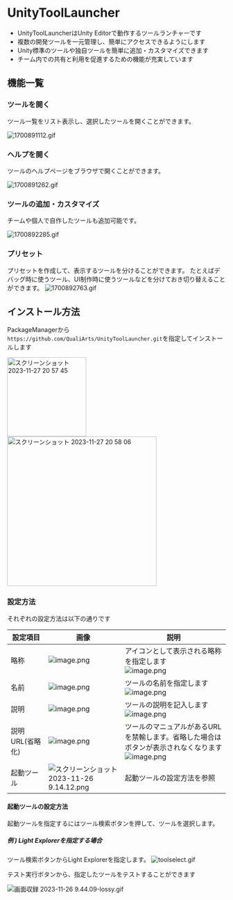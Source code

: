 # UnityToolLauncher

- UnityToolLauncherはUnity Editorで動作するツールランチャーです
- 複数の開発ツールを一元管理し、簡単にアクセスできるようにします
- Unity標準のツールや独自ツールを簡単に追加・カスタマイズできます
- チーム内での共有と利用を促進するための機能が充実しています

## 機能一覧

### ツールを開く
ツール一覧をリスト表示し、選択したツールを開くことができます。

![1700891112.gif](https://qiita-image-store.s3.ap-northeast-1.amazonaws.com/0/213392/dc8118a6-393d-03f7-b2e0-f99149bd4e1c.gif)

### ヘルプを開く
ツールのヘルプページをブラウザで開くことができます。

![1700891262.gif](https://qiita-image-store.s3.ap-northeast-1.amazonaws.com/0/213392/ea3b3d05-5be7-1a22-0a27-76cbf1912ea8.gif)

### ツールの追加・カスタマイズ
チームや個人で自作したツールも追加可能です。

![1700892285.gif](https://qiita-image-store.s3.ap-northeast-1.amazonaws.com/0/213392/576990e9-8538-6f10-2cbb-ccc74eb4f930.gif)

### プリセット
プリセットを作成して、表示するツールを分けることができます。
たとえばデバッグ時に使うツール、UI制作時に使うツールなどを分けておき切り替えることができます。
![1700892763.gif](https://qiita-image-store.s3.ap-northeast-1.amazonaws.com/0/213392/fba97805-089c-dd10-98bf-6a3086a7a841.gif)

## インストール方法
PackageManagerから `https://github.com/QualiArts/UnityToolLauncher.git`を指定してインストールします

<img width="182" alt="スクリーンショット 2023-11-27 20 57 45" src="https://github.com/rarudo/UnityToolLauncher/assets/15700036/73b0d85e-f33d-4d92-bc67-e69629ab8abc">

<img width="344" alt="スクリーンショット 2023-11-27 20 58 06" src="https://github.com/rarudo/UnityToolLauncher/assets/15700036/ddf706b0-19a7-43d2-821e-2cb5238cb40b">


### 設定方法
それぞれの設定方法は以下の通りです

| 設定項目        | 画像                                                                                                                      | 説明                                                                                                                                                                                                               |
| --------------- | ------------------------------------------------------------------------------------------------------------------------- | ------------------------------------------------------------------------------------------------------------------------------------------------------------------------------------------------------------------ |
| 略称            | ![image.png](https://qiita-image-store.s3.ap-northeast-1.amazonaws.com/0/213392/b3f04c2e-fd08-e5d9-ae13-bd81f63924c8.png) | アイコンとして表示される略称を指定します <br> ![image.png](https://qiita-image-store.s3.ap-northeast-1.amazonaws.com/0/213392/e867c608-f17f-93fa-90f1-401051547a43.png)                                            |
| 名前            | ![image.png](https://qiita-image-store.s3.ap-northeast-1.amazonaws.com/0/213392/7e7c5016-2be4-3868-154b-13fa4f185159.png) | ツールの名前を指定します <br> ![image.png](https://qiita-image-store.s3.ap-northeast-1.amazonaws.com/0/213392/8f4d834b-6baf-97de-af31-75ef3c89608d.png)                                                            |
| 説明            | ![image.png](https://qiita-image-store.s3.ap-northeast-1.amazonaws.com/0/213392/13704a6f-9027-4b5e-3abb-a8ad967f6e1a.png) | ツールの説明を記入します <br> ![image.png](https://qiita-image-store.s3.ap-northeast-1.amazonaws.com/0/213392/e30f6d24-071d-0050-cf41-7dfa43fb19ce.png)                                                            |
| 説明URL(省略化) | ![image.png](https://qiita-image-store.s3.ap-northeast-1.amazonaws.com/0/213392/bd17f7bc-81d4-07a3-9c72-785f68caf6a9.png) | ツールのマニュアルがあるURLを禁輸します。省略した場合はボタンが表示されなくなります <br> ![image.png](https://qiita-image-store.s3.ap-northeast-1.amazonaws.com/0/213392/59c45fa4-69f9-f4ef-4371-be3aee707db5.png) |
| 起動ツール      | ![スクリーンショット 2023-11-26 9.14.12.png](https://qiita-image-store.s3.ap-northeast-1.amazonaws.com/0/213392/83313cc7-c84e-5511-20d4-f81266b27b4d.png) |  起動ツールの設定方法を参照                                                                                                                                                                                                                  |

#### 起動ツールの設定方法
起動ツールを指定するにはツール検索ボタンを押して、ツールを選択します。

##### 例 ) Light Explorerを指定する場合

ツール検索ボタンからLight Explorerを指定します。
![toolselect.gif](https://qiita-image-store.s3.ap-northeast-1.amazonaws.com/0/213392/fd477210-0366-e712-2667-88d4d561e348.gif)

テスト実行ボタンから、指定したツールをテストすることができます

![画面収録 2023-11-26 9.44.09-lossy.gif](https://qiita-image-store.s3.ap-northeast-1.amazonaws.com/0/213392/4e863354-7560-e1c2-6f4a-8851014b4e2a.gif)
